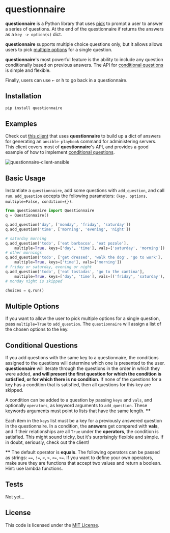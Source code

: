# questionnaire

__questionnaire__ is a Python library that uses [pick](https://github.com/wong2/pick) to prompt a user to answer a series of questions. At the end of the questionnaire if returns the answers as a `key -> option(s)` dict.

__questionnaire__ supports multiple choice questions only, but it allows allows users to pick [multiple options](#multiple-options) for a single question.

__questionnaire__'s most powerful feature is the ability to include any question conditionally based on previous answers. The API for [conditional questions](#conditional-questions) is simple and flexible.
  
Finally, users can use <kbd>&larr;</kbd> or <kbd>h</kbd> to go back in a questionnaire.

## Installation
```sh
pip install questionnaire
```

## Examples
Check out [this client](examples/client.py) that uses __questionnaire__ to build up a dict of answers for generating an `ansible-playbook` command for administering servers. This client covers most of __questionnaire__'s API, and provides a good example of how to implement [conditional questions](#conditional-questions).

![questionnaire-client-ansible](https://raw.githubusercontent.com/kylebebak/questionnaire/master/examples/client.gif)

## Basic Usage
Instantiate a `questionnaire`, add some questions with `add_question`, and call `run`. `add_question` accepts the following parameters: `(key, options, multiple=False, condition={})`.

~~~py
from questionnaire import Questionnaire
q = Questionnaire()

q.add_question('day', ['monday', 'friday', 'saturday'])
q.add_question('time', ['morning', 'evening', 'night'])

# saturday morning
q.add_question('todo', ['eat barbacoa', 'eat pozole'],
    multiple=True, keys=['day', 'time'], vals=['saturday', 'morning'])
# other mornings
q.add_question('todo', ['get dressed', 'walk the dog', 'go to work'],
    multiple=True, keys=['time'], vals=['morning'])
# friday or saturday, evening or night
q.add_question('todo', ['eat tostadas', 'go to the cantina'],
    multiple=True, keys=['day', 'time'], vals=[('friday', 'saturday'), ('evening', 'night')], operators=[lambda x, y: x in y]*2)
# monday night is skipped

choices = q.run()
~~~

## Multiple Options
If you want to allow the user to pick multiple options for a single question, pass `multiple=True` to `add_question`. The `questionnaire` will assign a list of the chosen options to the key.

## Conditional Questions
If you add questions with the same key to a questionnaire, the conditions assigned to the questions will determine which one is presented to the user. __questionnaire__ will iterate through the questions in the order in which they were added, __and will present the first question for which the condition is satisfied, or for which there is no condition__. If none of the questions for a key has a condition that is satisfied, then all questions for this key are skipped.

A condition can be added to a question by passing `keys` and `vals`, and optionally `operators`, as keyword arguments to `add_question`. These keywords arguments must point to lists that have the same length. __\*\*__

Each item in the `keys` list must be a key for a previously answered question in the questionnaire. In a condition, the __answers__ get compared with __vals__, and if their relationships are all `True` under the __operators__, the condition is satisfied. This might sound tricky, but it's surprisingly flexible and simple. If in doubt, seriously, check out the client!

__\*\*__ The default operator is __equals__. The following operators can be passed as strings: `==`, `!=`, `<`, `>`, `<=`, `>=`. If you want to define your own operators, make sure they are functions that accept two values and return a boolean. Hint: use lambda functions.

## Tests
Not yet...

## License
This code is licensed under the [MIT License](https://opensource.org/licenses/MIT).

